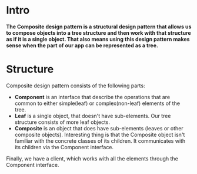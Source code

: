 # Intro

<b>The Composite design pattern is a structural design pattern that allows us to compose objects into a tree structure and then work with that structure as if it is a single object. That also means using this design pattern makes sense when the part of our app can be represented as a tree.</b>

# Structure

<p>Composite design pattern consists of the following parts:</p>

<ul>
	<li><b>Component</b> is an interface that describe the operations that are common to either simple(leaf) or complex(non-leaf) elements of the tree.</li>
	<li><b>Leaf</b> is a single object, that doesn't have sub-elements. Our tree structure consists of more leaf objects.</li>
	<li><b>Composite</b> is an object that does have sub-elements (leaves or other composite objects). Interesting thing is that the Composite object isn't familiar with the concrete classes of its children. It communicates with its children via the Component interface.</li>
</ul>

<p>Finally, we have a client, which works with all the elements through the Component interface.</p>